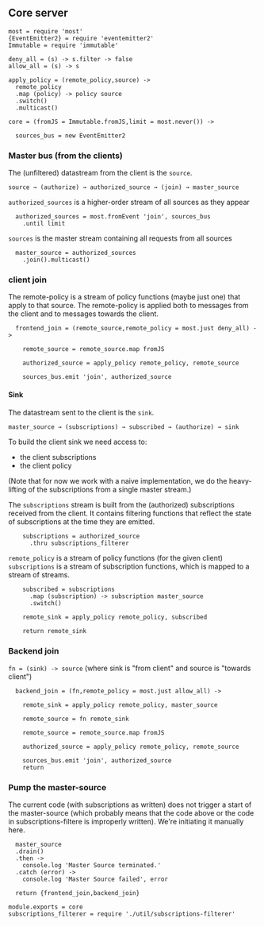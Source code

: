 Core server
-----------

    most = require 'most'
    {EventEmitter2} = require 'eventemitter2'
    Immutable = require 'immutable'

    deny_all = (s) -> s.filter -> false
    allow_all = (s) -> s

    apply_policy = (remote_policy,source) ->
      remote_policy
      .map (policy) -> policy source
      .switch()
      .multicast()

    core = (fromJS = Immutable.fromJS,limit = most.never()) ->

      sources_bus = new EventEmitter2

### Master bus (from the clients)

The (unfiltered) datastream from the client is the `source`.

```
source → (authorize) → authorized_source → (join) → master_source
```

`authorized_sources` is a higher-order stream of all sources as they appear

      authorized_sources = most.fromEvent 'join', sources_bus
        .until limit

`sources` is the master stream containing all requests from all sources

      master_source = authorized_sources
        .join().multicast()

### client join

The remote-policy is a stream of policy functions (maybe just one) that apply to that source.
The remote-policy is applied both to messages from the client and to messages towards the client.

      frontend_join = (remote_source,remote_policy = most.just deny_all) ->

        remote_source = remote_source.map fromJS

        authorized_source = apply_policy remote_policy, remote_source

        sources_bus.emit 'join', authorized_source

#### Sink

The datastream sent to the client is the `sink`.

```
master_source → (subscriptions) → subscribed → (authorize) → sink
```

To build the client sink we need access to:
- the client subscriptions
- the client policy

(Note that for now we work with a naive implementation, we do
the heavy-lifting of the subscriptions from a single master stream.)

The `subscriptions` stream is built from the (authorized) subscriptions received from the client.
It contains filtering functions that reflect the state of subscriptions at the time they are emitted.

        subscriptions = authorized_source
          .thru subscriptions_filterer

`remote_policy` is a stream of policy functions (for the given client)
`subscriptions` is a stream of subscription functions, which is mapped to a stream of streams.

        subscribed = subscriptions
          .map (subscription) -> subscription master_source
          .switch()

        remote_sink = apply_policy remote_policy, subscribed

        return remote_sink

### Backend join

`fn = (sink) -> source` (where sink is "from client" and source is "towards client")

      backend_join = (fn,remote_policy = most.just allow_all) ->

        remote_sink = apply_policy remote_policy, master_source

        remote_source = fn remote_sink

        remote_source = remote_source.map fromJS

        authorized_source = apply_policy remote_policy, remote_source

        sources_bus.emit 'join', authorized_source
        return

### Pump the master-source

The current code (with subscriptions as written) does not trigger a start of the master-source (which probably means that the code above or the code in subscriptions-filtere is improperly written).
We're initiating it manually here.

      master_source
      .drain()
      .then ->
        console.log 'Master Source terminated.'
      .catch (error) ->
        console.log 'Master Source failed', error

      return {frontend_join,backend_join}

    module.exports = core
    subscriptions_filterer = require './util/subscriptions-filterer'
